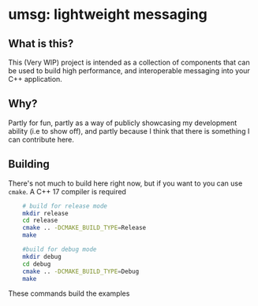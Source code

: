 # umsg: lightweight messaging
## What is this?
This (Very WIP) project is intended as a collection of components that can be used to build high performance, and interoperable messaging into your C++ application.
## Why?
Partly for fun, partly as a way of publicly showcasing my development ability (i.e to show off), and partly because I think that there is something I can contribute here.

## Building
There's not much to build here right now, but if you want to you can use `cmake`. A C++ 17 compiler is required

``` bash
    # build for release mode
    mkdir release
    cd release
    cmake .. -DCMAKE_BUILD_TYPE=Release
    make

    #build for debug mode
    mkdir debug
    cd debug
    cmake .. -DCMAKE_BUILD_TYPE=Debug
    make
```

These commands build the examples
